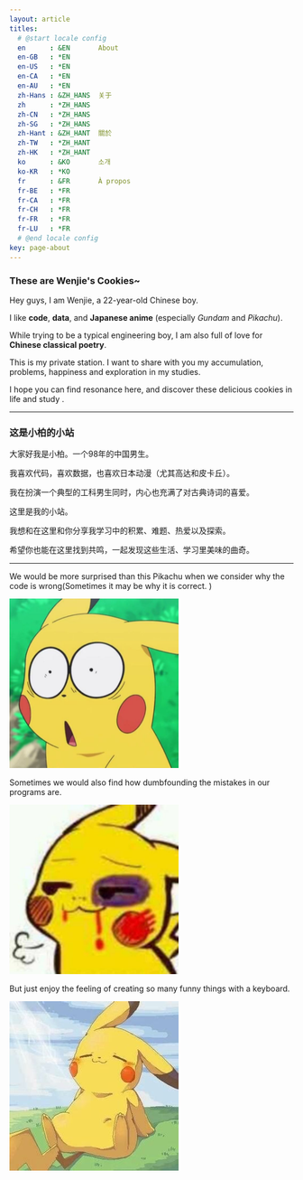 ```yaml
---
layout: article
titles:
  # @start locale config
  en      : &EN       About
  en-GB   : *EN
  en-US   : *EN
  en-CA   : *EN
  en-AU   : *EN
  zh-Hans : &ZH_HANS  关于
  zh      : *ZH_HANS
  zh-CN   : *ZH_HANS
  zh-SG   : *ZH_HANS
  zh-Hant : &ZH_HANT  關於
  zh-TW   : *ZH_HANT
  zh-HK   : *ZH_HANT
  ko      : &KO       소개
  ko-KR   : *KO
  fr      : &FR       À propos
  fr-BE   : *FR
  fr-CA   : *FR
  fr-CH   : *FR
  fr-FR   : *FR
  fr-LU   : *FR
  # @end locale config
key: page-about
---
```




### These are  Wenjie's Cookies~

Hey guys, I am Wenjie,  a 22-year-old Chinese boy. 

I like **code**, **data**, and **Japanese anime** (especially *Gundam* and *Pikachu*). 

While trying to be a typical engineering boy, I am also full of love for **Chinese classical poetry**.   

This is my private station. I want to share with you my accumulation, problems, happiness and exploration in my studies. 

I hope you can find resonance here, and discover these delicious cookies in life and study . 



---



### 这是小柏的小站

大家好我是小柏。一个98年的中国男生。

我喜欢代码，喜欢数据，也喜欢日本动漫（尤其高达和皮卡丘）。

我在扮演一个典型的工科男生同时，内心也充满了对古典诗词的喜爱。

 这里是我的小站。

我想和在这里和你分享我学习中的积累、难题、热爱以及探索。

希望你也能在这里找到共鸣，一起发现这些生活、学习里美味的曲奇。



---

We would be more surprised than this Pikachu when we consider why the code is wrong(Sometimes it may be why it is correct. )



<img src="https://raw.githubusercontent.com/gggdttt/ImageBeds/master/QQ%E5%9B%BE%E7%89%8720210514042315.jpg" alt="pikachu" width="300" align="bottom" />

Sometimes we would also find  how dumbfounding  the mistakes in our programs are.

<img src="https://raw.githubusercontent.com/gggdttt/ImageBeds/master/QQ%E5%9B%BE%E7%89%8720210514042324.jpg" alt="cute_pikachu" width="300" align="bottom" />

But just enjoy the feeling of creating so many funny things with a keyboard.

<img src="https://raw.githubusercontent.com/gggdttt/ImageBeds/master/%E5%BE%AE%E4%BF%A1%E5%9B%BE%E7%89%87_20210514042524.jpg" alt="sunshine" width="300" align="bottom" />



